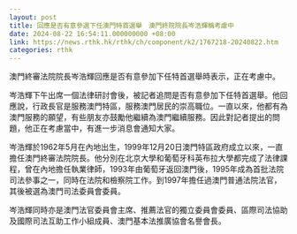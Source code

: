 ```yaml
---
layout: post
title: 回應是否有意參選下任澳門特首選舉　澳門終院院長岑浩輝稱考慮中
date: 2024-08-22 16:54:11.000000000 +08:00
link: https://news.rthk.hk/rthk/ch/component/k2/1767218-20240822.htm
categories: rthk
---
```


澳門終審法院院長岑浩輝回應是否有意參加下任特首選舉時表示，正在考慮中。

岑浩輝下午出席一個法律研討會後，被記者追問是否有意參加下任特首選舉。他回應說，行政長官是服務澳門特區，服務澳門居民的崇高職位。一直以來，他都有為澳門服務的願望，有些朋友亦鼓勵他繼續為澳門繼續服務。因此對記者提出的問題，他正在考慮當中，有進一步消息會通知大家。

岑浩輝於1962年5月在內地出生，1999年12月20日澳門特區政府成立以來，一直擔任澳門終審法院院長。他分別在北京大學和葡萄牙科英布拉大學都完成了法律課程，曾在內地擔任執業律師，1993年由葡萄牙返回澳門後，1995年成為首批法院司法參事之一，同時在法院和檢察院工作。到1997年擔任過澳門普通法院法官，其後被選為澳門司法委員會委員。

岑浩輝同時亦是澳門法官委員會主席、推薦法官的獨立委員會委員、區際司法協助及國際司法互助工作小組成員、澳門基本法推廣協會名譽會長。
